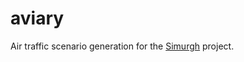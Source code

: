 # aviary
Air traffic scenario generation for the [Simurgh](https://github.com/alan-turing-institute/simurgh) project.
